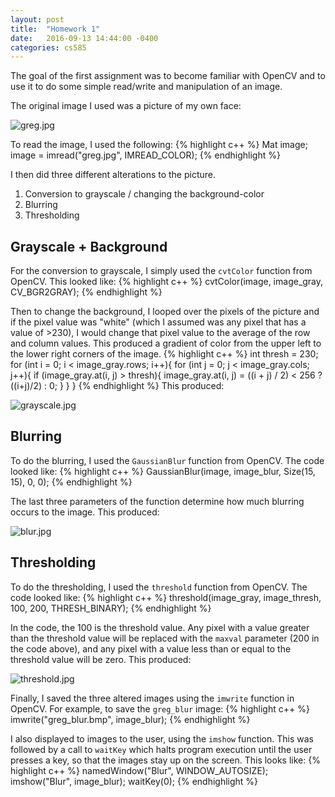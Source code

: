 ```yaml
---
layout: post
title:  "Homework 1"
date:   2016-09-13 14:44:00 -0400
categories: cs585
---
```

The goal of the first assignment was to become familiar with OpenCV and to use it to do some simple read/write and manipulation of an image.

The original image I used was a picture of my own face:

![greg.jpg](../../../../_images/cs585/greg.jpg)

To read the image, I used the following:
{% highlight c++ %}
Mat image;
image = imread("greg.jpg", IMREAD_COLOR);
{% endhighlight %}

I then did three different alterations to the picture.
  1. Conversion to grayscale / changing the background-color
  2. Blurring
  3. Thresholding


## Grayscale + Background
For the conversion to grayscale, I simply used the `cvtColor` function from OpenCV. This looked like:
{% highlight c++ %}
cvtColor(image, image_gray, CV_BGR2GRAY);
{% endhighlight %}

Then to change the background, I looped over the pixels of the picture and if the pixel value was "white" (which I assumed was any pixel that has a value of >230), I would change that pixel value to the average of the row and column values. This produced a gradient of color from the upper left to the lower right corners of the image.
{% highlight c++ %}
int thresh = 230;
  for (int i = 0; i < image_gray.rows; i++){
      for (int j = 0; j < image_gray.cols; j++){
          if (image_gray.at<uchar>(i, j) > thresh){
              image_gray.at<uchar>(i, j) = ((i + j) / 2) < 256 ? ((i+j)/2) : 0;
          }
      }
  }
{% endhighlight %}
This produced:

![grayscale.jpg](../../../../_images/cs585/greg_gray.bmp)

## Blurring

To do the blurring, I used the `GaussianBlur` function from OpenCV. The code looked like:
{% highlight c++ %}
GaussianBlur(image, image_blur, Size(15, 15), 0, 0);
{% endhighlight %}

The last three parameters of the function determine how much blurring occurs to the image. This produced:

![blur.jpg](../../../../_images/cs585/greg_blur.bmp)

## Thresholding

To do the thresholding, I used the `threshold` function from OpenCV. The code looked like:
{% highlight c++ %}
threshold(image_gray, image_thresh, 100, 200, THRESH_BINARY);
{% endhighlight %}

In the code, the 100 is the threshold value. Any pixel with a value greater than the threshold value will be replaced with the `maxval` parameter (200 in the code above), and any pixel with a value less than or equal to the threshold value will be zero. This produced:

![threshold.jpg](../../../../_images/cs585/greg_thresh.bmp)

Finally, I saved the three altered images using the `imwrite` function in OpenCV. For example, to save the `greg_blur` image:
{% highlight c++ %}
imwrite("greg_blur.bmp", image_blur);
{% endhighlight %}

I also displayed to images to the user, using the `imshow` function. This was followed by a call to `waitKey` which halts program execution until the user presses a key, so that the images stay up on the screen. This looks like:
{% highlight c++ %}
namedWindow("Blur", WINDOW_AUTOSIZE);
imshow("Blur", image_blur);
waitKey(0);
{% endhighlight %}
